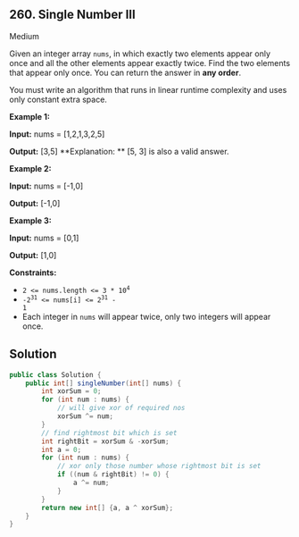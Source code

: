 ## 260\. Single Number III

Medium

Given an integer array `nums`, in which exactly two elements appear only once and all the other elements appear exactly twice. Find the two elements that appear only once. You can return the answer in **any order**.

You must write an algorithm that runs in linear runtime complexity and uses only constant extra space.

**Example 1:**

**Input:** nums = [1,2,1,3,2,5]

**Output:** [3,5] **Explanation: ** [5, 3] is also a valid answer. 

**Example 2:**

**Input:** nums = [-1,0]

**Output:** [-1,0] 

**Example 3:**

**Input:** nums = [0,1]

**Output:** [1,0] 

**Constraints:**

*   <code>2 <= nums.length <= 3 * 10<sup>4</sup></code>
*   <code>-2<sup>31</sup> <= nums[i] <= 2<sup>31</sup> - 1</code>
*   Each integer in `nums` will appear twice, only two integers will appear once.

## Solution

```java
public class Solution {
    public int[] singleNumber(int[] nums) {
        int xorSum = 0;
        for (int num : nums) {
            // will give xor of required nos
            xorSum ^= num;
        }
        // find rightmost bit which is set
        int rightBit = xorSum & -xorSum;
        int a = 0;
        for (int num : nums) {
            // xor only those number whose rightmost bit is set
            if ((num & rightBit) != 0) {
                a ^= num;
            }
        }
        return new int[] {a, a ^ xorSum};
    }
}
```